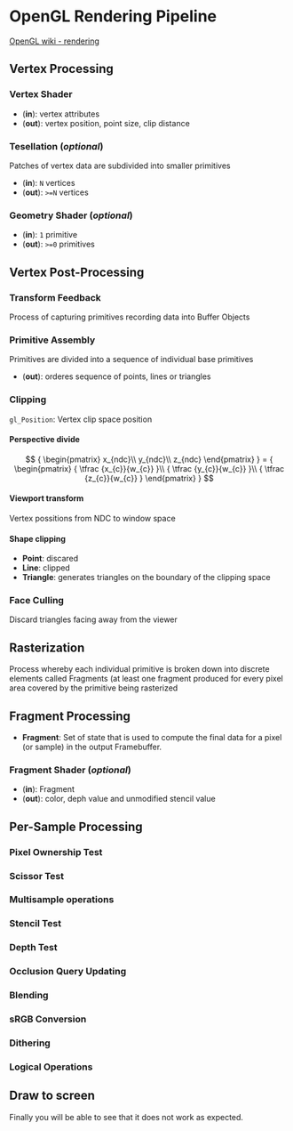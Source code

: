 # OpenGL Rendering Pipeline

[OpenGL wiki - rendering](https://www.khronos.org/opengl/wiki/Rendering_Pipeline_Overview)

## Vertex Processing

### Vertex Shader
- (**in**): vertex attributes
- (**out**): vertex position, point size, clip distance

### Tesellation (*optional*)
Patches of vertex data are subdivided into smaller primitives
- (**in**): `N` vertices
- (**out**): `>=N` vertices

### Geometry Shader (*optional*)
- (**in**): `1` primitive
- (**out**): `>=0` primitives

## Vertex Post-Processing

### Transform Feedback
Process of capturing primitives recording data into Buffer Objects

### Primitive Assembly
Primitives are divided into a sequence of individual base primitives
- (**out**): orderes sequence of points, lines or triangles

### Clipping
`gl_Position`: Vertex clip space position

#### Perspective divide
$$ { \begin{pmatrix} x_{ndc}\\ y_{ndc}\\ z_{ndc} \end{pmatrix} } = {
    \begin{pmatrix} { \tfrac {x_{c}}{w_{c}} }\\ { \tfrac {y_{c}}{w_{c}} }\\ {
        \tfrac {z_{c}}{w_{c}} } \end{pmatrix} } $$

#### Viewport transform
Vertex possitions from NDC to window space

#### Shape clipping
- **Point**: discared
- **Line**: clipped
- **Triangle**: generates triangles on the boundary of the clipping space

### Face Culling
Discard triangles facing away from the viewer

## Rasterization
Process whereby each individual primitive is broken down into discrete
elements called Fragments (at least one fragment produced for every pixel area
covered by the primitive being rasterized

## Fragment Processing
- **Fragment**: Set of state that is used to compute the final data for a
  pixel (or sample) in the output Framebuffer.

### Fragment Shader (*optional*)
- (**in**): Fragment
- (**out**): color, deph value and unmodified stencil value

## Per-Sample Processing
### Pixel Ownership Test
### Scissor Test
### Multisample operations
### Stencil Test
### Depth Test
### Occlusion Query Updating
### Blending
### sRGB Conversion
### Dithering
### Logical Operations

## Draw to screen
Finally you will be able to see that it does not work as expected.
